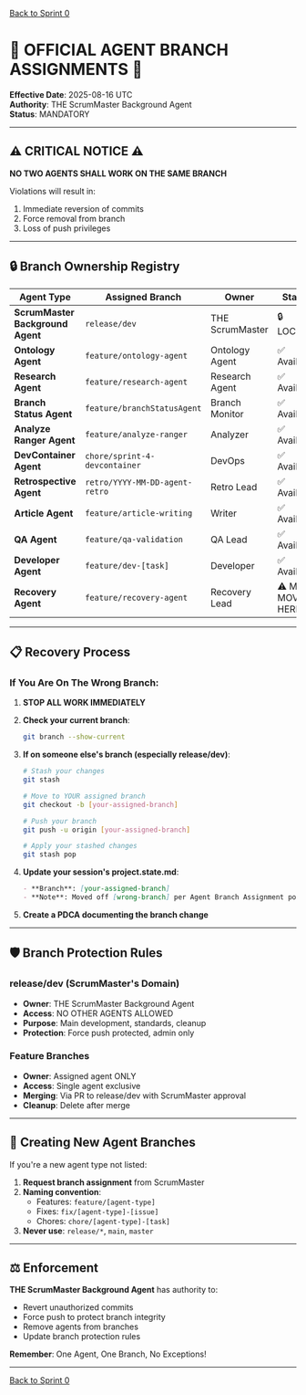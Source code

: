 [Back to Sprint 0](./planning.md)

# 🚨 OFFICIAL AGENT BRANCH ASSIGNMENTS 🚨

**Effective Date**: 2025-08-16 UTC  
**Authority**: THE ScrumMaster Background Agent  
**Status**: MANDATORY

---

## ⚠️ CRITICAL NOTICE ⚠️

**NO TWO AGENTS SHALL WORK ON THE SAME BRANCH**

Violations will result in:
1. Immediate reversion of commits
2. Force removal from branch
3. Loss of push privileges

---

## 🔒 Branch Ownership Registry

| Agent Type | Assigned Branch | Owner | Status |
|------------|-----------------|-------|--------|
| **ScrumMaster Background Agent** | `release/dev` | THE ScrumMaster | 🔒 LOCKED |
| **Ontology Agent** | `feature/ontology-agent` | Ontology Agent | ✅ Available |
| **Research Agent** | `feature/research-agent` | Research Agent | ✅ Available |
| **Branch Status Agent** | `feature/branchStatusAgent` | Branch Monitor | ✅ Available |
| **Analyze Ranger Agent** | `feature/analyze-ranger` | Analyzer | ✅ Available |
| **DevContainer Agent** | `chore/sprint-4-devcontainer` | DevOps | ✅ Available |
| **Retrospective Agent** | `retro/YYYY-MM-DD-agent-retro` | Retro Lead | ✅ Available |
| **Article Agent** | `feature/article-writing` | Writer | ✅ Available |
| **QA Agent** | `feature/qa-validation` | QA Lead | ✅ Available |
| **Developer Agent** | `feature/dev-[task]` | Developer | ✅ Available |
| **Recovery Agent** | `feature/recovery-agent` | Recovery Lead | ⚠️ MUST MOVE HERE |

---

## 📋 Recovery Process

### If You Are On The Wrong Branch:

1. **STOP ALL WORK IMMEDIATELY**

2. **Check your current branch**:
   ```bash
   git branch --show-current
   ```

3. **If on someone else's branch (especially release/dev)**:
   ```bash
   # Stash your changes
   git stash
   
   # Move to YOUR assigned branch
   git checkout -b [your-assigned-branch]
   
   # Push your branch
   git push -u origin [your-assigned-branch]
   
   # Apply your stashed changes
   git stash pop
   ```

4. **Update your session's project.state.md**:
   ```markdown
   - **Branch**: [your-assigned-branch]
   - **Note**: Moved off [wrong-branch] per Agent Branch Assignment policy
   ```

5. **Create a PDCA documenting the branch change**

---

## 🛡️ Branch Protection Rules

### release/dev (ScrumMaster's Domain)
- **Owner**: THE ScrumMaster Background Agent
- **Access**: NO OTHER AGENTS ALLOWED
- **Purpose**: Main development, standards, cleanup
- **Protection**: Force push protected, admin only

### Feature Branches
- **Owner**: Assigned agent ONLY
- **Access**: Single agent exclusive
- **Merging**: Via PR to release/dev with ScrumMaster approval
- **Cleanup**: Delete after merge

---

## 📝 Creating New Agent Branches

If you're a new agent type not listed:

1. **Request branch assignment** from ScrumMaster
2. **Naming convention**: 
   - Features: `feature/[agent-type]`
   - Fixes: `fix/[agent-type]-[issue]`
   - Chores: `chore/[agent-type]-[task]`
3. **Never use**: `release/*`, `main`, `master`

---

## ⚖️ Enforcement

**THE ScrumMaster Background Agent** has authority to:
- Revert unauthorized commits
- Force push to protect branch integrity
- Remove agents from branches
- Update branch protection rules

**Remember**: One Agent, One Branch, No Exceptions!

---

[Back to Sprint 0](./planning.md)